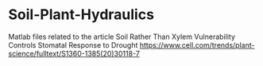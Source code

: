# Soil-Plant-Hydraulics
Matlab files related to the article Soil Rather Than Xylem Vulnerability Controls Stomatal Response to Drought https://www.cell.com/trends/plant-science/fulltext/S1360-1385(20)30118-7
